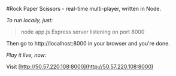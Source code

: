 #Rock Paper Scissors - real-time multi-player, written in Node.

_To run locally, just:_

> node app.js
> Express server listening on port 8000

Then go to http://localhost:8000 in your browser and you're done.

_Play it live, now:_

Visit [http://50.57.220.108:8000](http://50.57.220.108:8000)